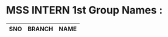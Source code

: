 # MSS INTERN 1st Group Names :

| SNO | BRANCH | NAME |
| ----------- | ----------- | ----------- |
